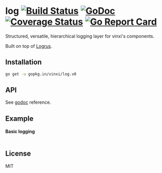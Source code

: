 # log [![Build Status](https://travis-ci.org/vinxi/log.png)](https://travis-ci.org/vinxi/log) [![GoDoc](https://godoc.org/github.com/vinxi/log?status.svg)](https://godoc.org/github.com/vinxi/log) [![Coverage Status](https://coveralls.io/repos/github/vinxi/log/badge.svg?branch=master)](https://coveralls.io/github/vinxi/log?branch=master) [![Go Report Card](https://goreportcard.com/badge/github.com/vinxi/log)](https://goreportcard.com/report/github.com/vinxi/log)

Structured, versatile, hierarchical logging layer for vinxi's components. 

Built on top of [Logrus](https://github.com/Sirupsen/logrus).

## Installation

```bash
go get -u gopkg.in/vinxi/log.v0
```

## API

See [godoc](https://godoc.org/github.com/vinxi/log) reference.

## Example

#### Basic logging

```go

```

## License

MIT
